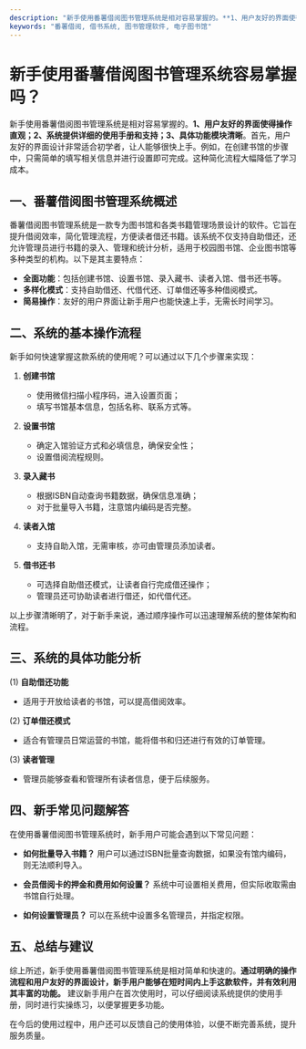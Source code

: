 ```yaml
---
description: "新手使用番薯借阅图书管理系统是相对容易掌握的。**1、用户友好的界面使得操作直观；2、系统提供详细的使用手册和支持；3、具体功能模块清晰**。首先，用户友好的界面设计非常适合初学者，让人能够很快上手。例如，在创建书馆的步骤中，只需简单的填写相关信息并进行设置即可完成。这种简化流程大幅降低了学习成本。"
keywords: "番薯借阅, 借书系统, 图书管理软件, 电子图书馆"
---
```

# 新手使用番薯借阅图书管理系统容易掌握吗？

新手使用番薯借阅图书管理系统是相对容易掌握的。**1、用户友好的界面使得操作直观；2、系统提供详细的使用手册和支持；3、具体功能模块清晰**。首先，用户友好的界面设计非常适合初学者，让人能够很快上手。例如，在创建书馆的步骤中，只需简单的填写相关信息并进行设置即可完成。这种简化流程大幅降低了学习成本。

## **一、番薯借阅图书管理系统概述**

番薯借阅图书管理系统是一款专为图书馆和各类书籍管理场景设计的软件。它旨在提升借阅效率，简化管理流程，方便读者借还书籍。该系统不仅支持自助借还，还允许管理员进行书籍的录入、管理和统计分析，适用于校园图书馆、企业图书馆等多种类型的机构。以下是其主要特点：

- **全面功能**：包括创建书馆、设置书馆、录入藏书、读者入馆、借书还书等。
- **多样化模式**：支持自助借还、代借代还、订单借还等多种借阅模式。
- **简易操作**：友好的用户界面让新手用户也能快速上手，无需长时间学习。

## **二、系统的基本操作流程**

新手如何快速掌握这款系统的使用呢？可以通过以下几个步骤来实现：

1. **创建书馆**
   - 使用微信扫描小程序码，进入设置页面；
   - 填写书馆基本信息，包括名称、联系方式等。

2. **设置书馆**
   - 确定入馆验证方式和必填信息，确保安全性；
   - 设置借阅流程规则。

3. **录入藏书**
   - 根据ISBN自动查询书籍数据，确保信息准确；
   - 对于批量导入书籍，注意馆内编码是否完整。

4. **读者入馆**
   - 支持自助入馆，无需审核，亦可由管理员添加读者。

5. **借书还书**
   - 可选择自助借还模式，让读者自行完成借还操作；
   - 管理员还可协助读者进行借还，如代借代还。

以上步骤清晰明了，对于新手来说，通过顺序操作可以迅速理解系统的整体架构和流程。

## **三、系统的具体功能分析**

(1) **自助借还功能**
   - 适用于开放给读者的书馆，可以提高借阅效率。
   
(2) **订单借还模式**
   - 适合有管理员日常运营的书馆，能将借书和归还进行有效的订单管理。

(3) **读者管理**
   - 管理员能够查看和管理所有读者信息，便于后续服务。

## **四、新手常见问题解答**

在使用番薯借阅图书管理系统时，新手用户可能会遇到以下常见问题：

- **如何批量导入书籍？**
  用户可以通过ISBN批量查询数据，如果没有馆内编码，则无法顺利导入。

- **会员借阅卡的押金和费用如何设置？**
  系统中可设置相关费用，但实际收取需由书馆自行处理。

- **如何设置管理员？**
  可以在系统中设置多名管理员，并指定权限。

## **五、总结与建议**

综上所述，新手使用番薯借阅图书管理系统是相对简单和快速的。**通过明确的操作流程和用户友好的界面设计，新手用户能够在短时间内上手这款软件，并有效利用其丰富的功能。** 建议新手用户在首次使用时，可以仔细阅读系统提供的使用手册，同时进行实操练习，以便掌握更多功能。

在今后的使用过程中，用户还可以反馈自己的使用体验，以便不断完善系统，提升服务质量。
